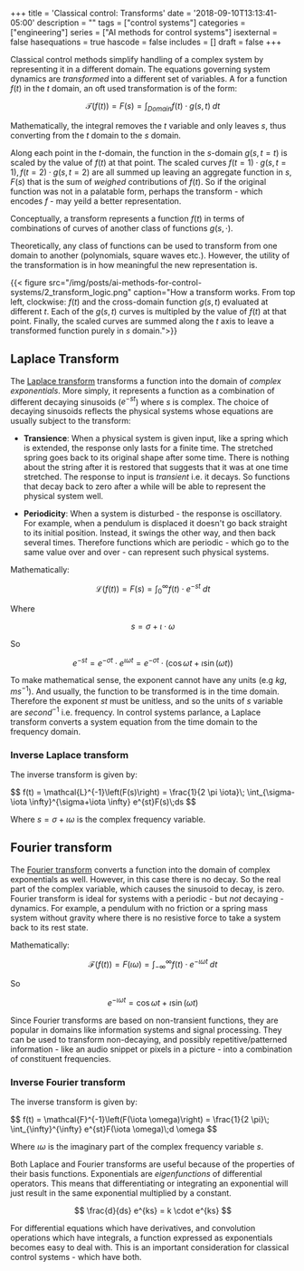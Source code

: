 +++
title = 'Classical control: Transforms'
date = '2018-09-10T13:13:41-05:00'
description = ""
tags = ["control systems"]
categories = ["engineering"]
series = ["AI methods for control systems"]
isexternal = false
hasequations = true
hascode = false
includes = []
draft = false
+++

Classical control methods simplify handling of a complex system by representing it in a different domain. The equations governing system dynamics are *transformed* into a different set of variables. A for a function $f(t)$ in the $t$ domain, an oft used transformation is of the form:

$$
\mathcal{T}(f(t)) = F(s) = \int_{Domain} f(t) \cdot g(s, t)\; dt
$$

Mathematically, the integral removes the $t$ variable and only leaves $s$, thus converting from the $t$ domain to the $s$ domain.

Along each point in the $t$-domain, the function in the $s$-domain $g(s, t=t)$ is scaled by the value of $f(t)$ at that point. The scaled curves $f(t=1) \cdot g(s,t=1), f(t=2) \cdot g(s,t=2)$ are all summed up leaving an aggregate function in $s$, $F(s)$ that is the sum of *weighed* contributions of $f(t)$. So if the original function was not in a palatable form, perhaps the transform - which encodes $f$ - may yeild a better representation.

Conceptually, a transform represents a function $f(t)$ in terms of combinations of curves of another class of functions $g(s,\cdot)$.

Theoretically, any class of functions can be used to transform from one domain to another (polynomials, square waves etc.). However, the utility of the transformation is in how meaningful the new representation is.

{{< figure src="/img/posts/ai-methods-for-control-systems/2_transform_logic.png" caption="How a transform works. From top left, clockwise: $f(t)$ and the cross-domain function $g(s,t)$ evaluated at different $t$. Each of the $g(s,t)$ curves is multipled by the value of $f(t)$ at that point. Finally, the scaled curves are summed along the $t$ axis to leave a transformed function purely in $s$ domain.">}}

## Laplace Transform

The [Laplace transform][1] transforms a function into the domain of *complex exponentials*. More simply, it represents a function as a combination of different decaying sinusoids ($e^{-st}$) where $s$ is complex. The choice of decaying sinusoids reflects the physical systems whose equations are usually subject to the transform:

* **Transience**: When a physical system is given input, like a spring which is extended, the response only lasts for a finite time. The stretched spring goes back to its original shape after some time. There is nothing about the string after it is restored that suggests that it was at one time stretched. The response to input is *transient* i.e. it decays. So functions that decay back to zero after a while will be able to represent the physical system well.

* **Periodicity**: When a system is disturbed - the response is oscillatory. For example, when a pendulum is displaced it doesn't go back straight to its initial position. Instead, it swings the other way, and then back several times. Therefore functions which are periodic - which go to the same value over and over - can represent such physical systems.

Mathematically:

$$
\mathcal{L}(f(t)) = F(s) = \int_{0}^{\infty} f(t) \cdot e^{-st}\; dt
$$

Where

$$
s = \sigma + \iota \cdot \omega
$$

So

$$
e^{-st} = e^{-\sigma t} \cdot e^{\iota \omega t} = e^{-\sigma t} \cdot (\cos{\omega t} + \iota \sin(\omega t))
$$

To make mathematical sense, the exponent cannot have any units (e.g $kg$, $ms^{-1}$). And usually, the function to be transformed is in the time domain. Therefore the exponent $st$ must be unitless, and so the units of $s$ variable are $second^{-1}$ i.e. frequency. In control systems parlance, a Laplace transform converts a system equation from the time domain to the frequency domain.

### Inverse Laplace transform

The inverse transform is given by:

<div>$$
f(t) = \mathcal{L}^{-1}\left(F(s)\right) = \frac{1}{2 \pi \iota}\; \int_{\sigma-\iota \infty}^{\sigma+\iota \infty} e^{st}F(s)\;ds
$$</div>

Where $s = \sigma + \iota \omega$ is the complex frequency variable.

## Fourier transform

The [Fourier transform][2] converts a function into the domain of complex exponentials as well. However, in this case there is no decay. So the real part of the complex variable, which causes the sinusoid to decay, is zero. Fourier transform is ideal for systems with a periodic - but *not* decaying - dynamics. For example, a pendulum with no friction or a spring mass system without gravity where there is no resistive force to take a system back to its rest state.

Mathematically:

$$
\mathcal{F}(f(t)) = F(\iota \omega) = \int_{-\infty}^{\infty} f(t) \cdot e^{-\iota \omega t}\; dt
$$

So

$$
e^{-\iota \omega t} = \cos{\omega t} + \iota \sin(\omega t)
$$

Since Fourier transforms are based on non-transient functions, they are popular in domains like information systems and signal processing. They can be used to transform non-decaying, and possibly repetitive/patterned information - like an audio snippet or pixels in a picture - into a combination of constituent frequencies.

### Inverse Fourier transform

The inverse transform is given by:

<div>$$
f(t) = \mathcal{F}^{-1}\left(F(\iota \omega)\right) = \frac{1}{2 \pi}\; \int_{\infty}^{\infty} e^{st}F(\iota \omega)\;d \omega
$$</div>

Where $\iota \omega$ is the imaginary part of the complex frequency variable $s$.


Both Laplace and Fourier transforms are useful because of the properties of their basis functions. Exponentials are *eigenfunctions* of differential operators. This means that differentiating or integrating an exponential will just result in the same exponential multiplied by a constant.

$$
\frac{d}{ds} e^{ks} = k \cdot e^{ks}
$$

For differential equations which have derivatives, and convolution operations which have integrals, a function expressed as exponentials becomes easy to deal with. This is an important consideration for classical control systems - which have both.

[1]: https://en.wikipedia.org/wiki/Laplace_transform
[2]: https://en.wikipedia.org/wiki/Fourier_transform
